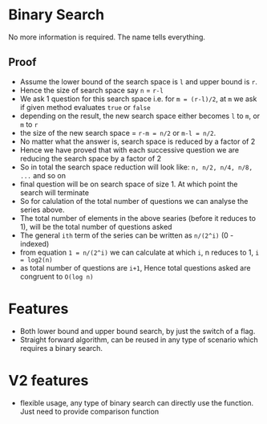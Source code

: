 # Binary Search
No more information is required. The name tells everything.
## Proof
- Assume the lower bound of the search space is `l` and upper bound is `r`.
- Hence the size of search space say `n` = `r-l`
- We ask 1 question for this search space i.e. for `m = (r-l)/2`, at `m` we ask if given method evaluates `true` or `false`
- depending on the result, the new search space either becomes `l` to `m`, or `m` to `r`
- the size of the new search space = `r-m = n/2` or `m-l = n/2`.
- No matter what the answer is, search space is reduced by a factor of 2
- Hence we have proved that with each successive question we are reducing the search space by a factor of 2
- So in total the search space reduction will look like: `n, n/2, n/4, n/8, ...` and so on
- final question will be on search space of size 1. At which point the search will terminate
- So for calulation of the total number of questions we can analyse the series above.
- The total number of elements in the above searies (before it reduces to 1), will be the total number of questions asked
- The general `ith` term of the series can be written as `n/(2^i)` (0 - indexed)
- from equation `1 = n/(2^i)` we can calculate at which `i`, n reduces to 1, `i = log2(n)`
- as total number of questions are `i+1`, Hence total questions asked are congruent to `O(log n)`

# Features
- Both lower bound and upper bound search, by just the switch of a flag.
- Straight forward algorithm, can be reused in any type of scenario which requires a binary search.

# V2 features
- flexible usage, any type of binary search can directly use the function. Just need to provide comparison function
